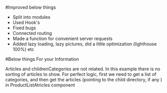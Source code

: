 #Improved below things

- Split into modules
- Used Hook's
- Fixed bugs
- Connected routing
- Made a function for convenient server requests
- Added lazy loading, lazy pictures, did a little optimization (lighthouse 100%)
etc

#Below things For your Information

Articles and childrenCategories are not related.
In this example there is no sorting of articles to show.
For perfect logic, first we need to get a list of categories, and then get the articles (pointing to the child directory, if any ) in ProductListAtricles component
